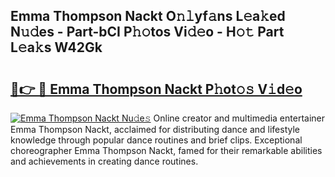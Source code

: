 ## Emma Thompson Nackt O𝚗𝚕yf𝚊ns L𝚎a𝚔ed N𝚞𝚍es - Part-bCI P𝚑𝚘tos Vi𝚍𝚎o - H𝚘𝚝 Part L𝚎a𝚔s W42Gk

# <h2><a href="http://kf20nt.oniu.top/?m=Emma+Thompson+Nackt">🔗👉 🔴 Emma Thompson Nackt P𝚑ot𝚘𝚜 V𝚒d𝚎o</a></h2>

[![Emma Thompson Nackt Nu𝚍e𝚜](https://i.imgur.com/0qMVB7G.gif)](http://kf20nt.oniu.top/?m=Emma+Thompson+Nackt)
Online creator and multimedia entertainer Emma Thompson Nackt, acclaimed for distributing dance and lifestyle knowledge through popular dance routines and brief clips. Exceptional choreographer Emma Thompson Nackt, famed for their remarkable abilities and achievements in creating dance routines.  
